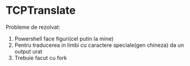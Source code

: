 # TCPTranslate

Probleme de rezolvat:
  1. Powershell face figuri(cel putin la mine)
  2. Pentru traducerea in limbi cu caractere speciale(gen chineza) da un output urat
  3. Trebuie facut cu fork
